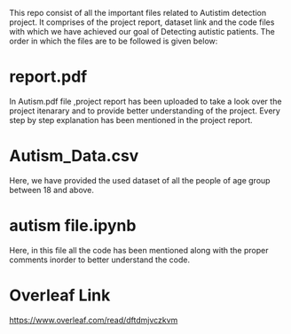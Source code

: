 
This repo consist of all the important files related to Autistim detection project. It comprises of the project report, dataset link and the code files with which we have achieved our goal of Detecting autistic patients.
The order in which the files are to be followed is given below: 
# report.pdf
In Autism.pdf file ,project report has been uploaded to take a look over the project itenarary and to provide better understanding of the project.
Every step by step explanation has been mentioned in the project report.

# Autism_Data.csv

Here, we have provided the used dataset of all the people of age group between 18 and above.


# autism file.ipynb

Here, in this file all the code has been mentioned along with the proper comments inorder to better understand the code.

# Overleaf Link
https://www.overleaf.com/read/dftdmjvczkvm
